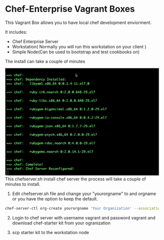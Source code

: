 # Chef-Enterprise Vagrant Boxes

This Vagrant Box allows you to have local chef development enviorment.

It includes:


* Chef Enterprise Server
* Workstation( Normally you will run this workstation on your client )
* Simple Node(Can be used to bootstrap and test cookbooks on)


The install can take a couple of minutes 

![Chef Enterprise Installation](https://raw.githubusercontent.com/devonartis/vagrant-boxes/master/chef-enterprise/chefCompleteRubyComplete.jpg?token=AEnNsn4UNSxQQ9Ba78uGP5XMnfdld6qEks5ZrT5CwA%3D%3D)
This chefserver.sh install chef server the process will take a couple of minutes
to install.

1. Edit chefserver.sh file and change your "yourorgname" to and orgname or you have the option to keep the default.


```bash
chef-server-ctl org-create yourorgname 'Your Organization' --association_user vagrant --filename yourorgname-validator.pem


```

2. Login to chef server with username vagrant and password vagrant and download chef-starter kit from your ogranization

3. scp starter kit to the workstation node


